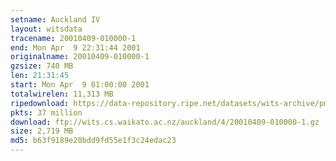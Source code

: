 ```yaml
---
setname: Auckland IV
layout: witsdata
tracename: 20010409-010000-1
end: Mon Apr  9 22:31:44 2001
originalname: 20010409-010000-1
gzsize: 740 MB
len: 21:31:45
start: Mon Apr  9 01:00:00 2001
totalwirelen: 11,313 MB
ripedownload: https://data-repository.ripe.net/datasets/wits-archive/pma/long/auck/4//20010409-010000-1.gz
pkts: 37 million
download: ftp://wits.cs.waikato.ac.nz/auckland/4/20010409-010000-1.gz
size: 2,719 MB
md5: b63f9189e20bdd9fd55e1f3c24edac23
---
```

